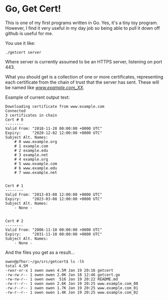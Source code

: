 # Go, Get Cert! #
This is one of my first programs written in Go. Yes, it's a
tiny toy program. However, I find it very useful in my day job so
being able to pull it down off github is useful for me.

You use it like:
```
./getcert server
```

Where server is currently assumed to be an HTTPS server, listening
on port 443.

What you should get is a collection of one or more certificates,
representing each certificate from the chain of trust that the
server has sent. These will be named like *www.example.com_XX*.

Example of current output text:
```owen@pfhor:~/go/src/getcert$ ./getcert www.example.com
Downloading certificate from www.example.com
Connected
3 certificates in chain
Cert # 0
--------
Valid From: "2018-11-28 00:00:00 +0000 UTC"
Expiry:     "2020-12-02 12:00:00 +0000 UTC"
Subject Alt. Names:
	# 0 www.example.org
	# 1 example.com
	# 2 example.edu
	# 3 example.net
	# 4 example.org
	# 5 www.example.com
	# 6 www.example.edu
	# 7 www.example.net


Cert # 1
--------
Valid From: "2013-03-08 12:00:00 +0000 UTC"
Expiry:     "2023-03-08 12:00:00 +0000 UTC"
Subject Alt. Names:
 	- None -


Cert # 2
--------
Valid From: "2006-11-10 00:00:00 +0000 UTC"
Expiry:     "2031-11-10 00:00:00 +0000 UTC"
Subject Alt. Names:
 	- None -
```
And the files you get as a result...
```
owen@pfhor:~/go/src/getcert$ ls -lh
total 4.5M
-rwxr-xr-x 1 owen owen 4.5M Jan 19 20:16 getcert
-rw-rw-r-- 1 owen owen 2.0K Jan 18 12:46 getcert.go
-rw-rw-r-- 1 owen owen  516 Jan 19 20:22 README.md
-rw-r--r-- 1 owen owen 2.6K Jan 19 20:25 www.example.com_00
-rw-r--r-- 1 owen owen 1.7K Jan 19 20:25 www.example.com_01
-rw-r--r-- 1 owen owen 1.4K Jan 19 20:25 www.example.com_02
```
